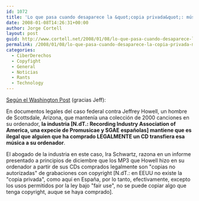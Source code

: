 ```yaml
---
id: 1072
title: 'Lo que pasa cuando desaparece la &quot;copia privada&quot;: música en el ordenador, ilegal'
date: 2008-01-08T14:26:31+00:00
author: Jorge Cortell
layout: post
guid: http://www.cortell.net/2008/01/08/lo-que-pasa-cuando-desaparece-la-copia-privada-musica-en-el-ordenador-ilegal/
permalink: /2008/01/08/lo-que-pasa-cuando-desaparece-la-copia-privada-musica-en-el-ordenador-ilegal/
categories:
  - CiberDerechos
  - Copyfight
  - General
  - Noticias
  - Rants
  - Technology
---
```

<a title="Noticia en el Washington Post" target="_blank" href="http://www.washingtonpost.com/wp-dyn/content/article/2007/12/28/AR2007122800693.html?hpid=topnews">Según el Washington Post</a> (gracias Jeff):

En documentos legales del caso federal contra Jeffrey Howell, un hombre de Scottsdale, Arizona, que mantení­a una colección de 2000 canciones en su ordenador, **la industria [N.dT.: Recording Industry Association of America, una expecie de Promusicae y SGAE españolas] mantiene que es ilegal que alguien que ha comprado LEGALMENTE un CD transfiera esa música a su ordenador**.

El abogado de la industria en este caso, Ira Schwartz, razona en un informe presentado a principios de diciembre que los MP3 que Howell hizo en su ordenador a partir de sus CDs comprados legalmente son "copias no autorizadas" de grabaciones con copyright [N.dT.: en EEUU no existe la "copia privada", como aquí­ en España, por lo tanto, efectivamente, excepto los usos permitidos por la ley bajo "fair use", no se puede copiar algo que tenga copyright, auque se haya comprado].